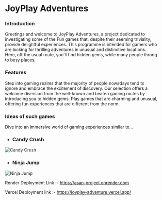 # JoyPlay Adventures
### Introduction
Greetings and welcome to JoyPlay Adventures, a project dedicated to investigating some of the Fun games that, despite their seeming triviality, provide delightful experiences. This programme is intended for gamers who are looking for thrilling adventures in unusual and distinctive locations. Here, off the usual route, you'll find hidden gems, while many people throng to busy places.


### Features

Step into gaming realms that the majority of people nowadays tend to ignore and embrace the excitement of discovery. Our selection offers a welcome diversion from the well-known and beaten gaming routes by introducing you to hidden gems. Play games that are charming and unusual, offering fun experiences that are different from the norm.

### Ideas of such games

Dive into an immersive world of gaming experiences similar to...

* ### Candy Crush
![Candy Crush](https://encrypted-tbn0.gstatic.com/images?q=tbn:ANd9GcRQ0ilXz5PeWNwSjjvf7mSZDm3Mm462UjIOvA&usqp=CAU)
* ### Ninja Jump
![Ninja Jump](https://play-lh.googleusercontent.com/uYuN1ItgAmJUfsQE6thbxGOMBBpU2WfkDlHfJ0sY2b_vq8eVIi9XSin-B_rO-NkFeQ)


Render Deployment Link :- https://asap-project.onrender.com

Vercel Deployment link :- https://joyplay-adventure.vercel.app/